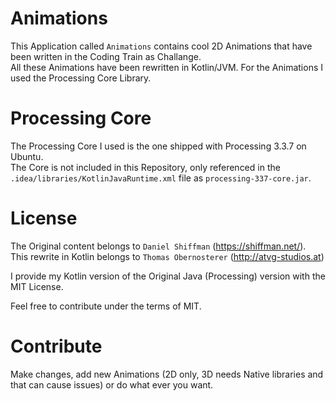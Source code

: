 # Animations
This Application called `Animations` contains cool 2D Animations that have been written in the Coding Train as Challange.  
All these Animations have been rewritten in Kotlin/JVM. For the Animations I used the Processing Core Library.

# Processing Core
The Processing Core I used is the one shipped with Processing 3.3.7 on Ubuntu.  
The Core is not included in this Repository, only referenced in the `.idea/libraries/KotlinJavaRuntime.xml` file as `processing-337-core.jar`.

# License
The Original content belongs to `Daniel Shiffman` (https://shiffman.net/).  
This rewrite in Kotlin belongs to `Thomas Obernosterer` (http://atvg-studios.at)

I provide my Kotlin version of the Original Java (Processing) version with the MIT License.

Feel free to contribute under the terms of MIT.

# Contribute
Make changes, add new Animations (2D only, 3D needs Native libraries and that can cause issues) or do what ever you want.
